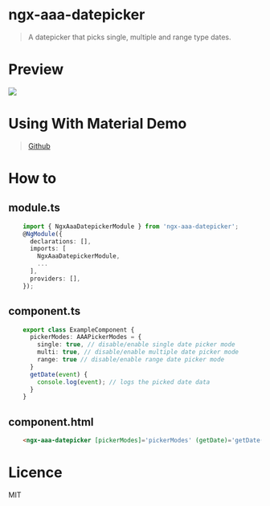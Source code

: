 # ngx-aaa-datepicker
> A datepicker that picks single, multiple and range type dates.

# Preview
![](https://s2.gifyu.com/images/aaae9a6f5a3eb023001.gif)

# Using With Material Demo
>[Github](https://github.com/Nahid-Rezvee/ngx-aaa-datepicker-demo-material)

# How to
## module.ts
```typescript
    import { NgxAaaDatepickerModule } from 'ngx-aaa-datepicker';
    @NgModule({
      declarations: [],
      imports: [
        NgxAaaDatepickerModule,
        ...
      ],
      providers: [],
    });
```
## component.ts
```typescript
    export class ExampleComponent {
      pickerModes: AAAPickerModes = {
        single: true, // disable/enable single date picker mode
        multi: true, // disable/enable multiple date picker mode
        range: true // disable/enable range date picker mode
      }
      getDate(event) {
        console.log(event); // logs the picked date data
      }
    }
```
## component.html
```html
    <ngx-aaa-datepicker [pickerModes]='pickerModes' (getDate)='getDate($event)'></ngx-aaa-datepicker>
```
# Licence
MIT